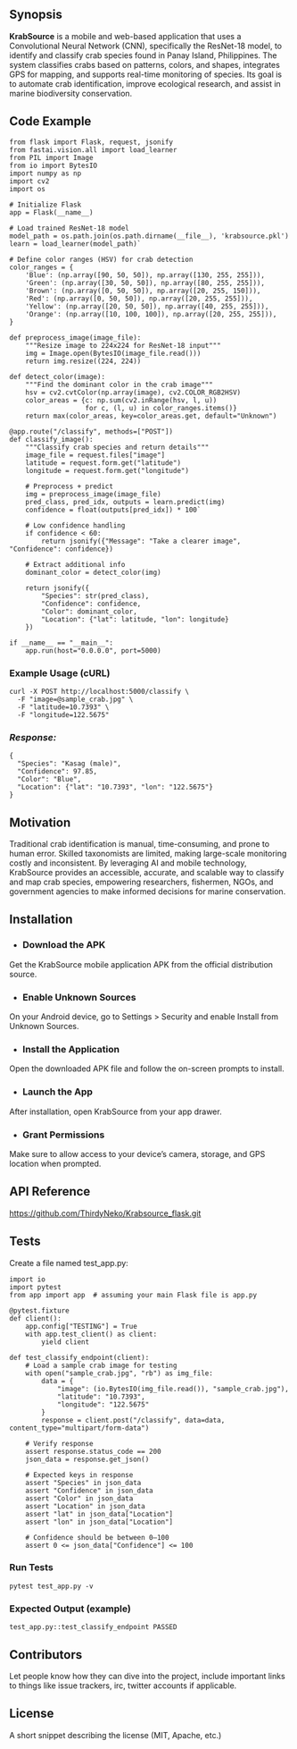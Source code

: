 ## Synopsis

**KrabSource** is a mobile and web-based application that uses a Convolutional Neural Network (CNN), specifically the ResNet-18 model, to identify and classify crab species found in Panay Island, Philippines. The system classifies crabs based on patterns, colors, and shapes, integrates GPS for mapping, and supports real-time monitoring of species. Its goal is to automate crab identification, improve ecological research, and assist in marine biodiversity conservation.

## Code Example
```
from flask import Flask, request, jsonify
from fastai.vision.all import load_learner
from PIL import Image
from io import BytesIO
import numpy as np
import cv2
import os

# Initialize Flask
app = Flask(__name__)

# Load trained ResNet-18 model
model_path = os.path.join(os.path.dirname(__file__), 'krabsource.pkl')
learn = load_learner(model_path)`

# Define color ranges (HSV) for crab detection
color_ranges = {
    'Blue': (np.array([90, 50, 50]), np.array([130, 255, 255])),
    'Green': (np.array([30, 50, 50]), np.array([80, 255, 255])),
    'Brown': (np.array([0, 50, 50]), np.array([20, 255, 150])),
    'Red': (np.array([0, 50, 50]), np.array([20, 255, 255])),
    'Yellow': (np.array([20, 50, 50]), np.array([40, 255, 255])),
    'Orange': (np.array([10, 100, 100]), np.array([20, 255, 255])),
}

def preprocess_image(image_file):
    """Resize image to 224x224 for ResNet-18 input"""
    img = Image.open(BytesIO(image_file.read()))
    return img.resize((224, 224))

def detect_color(image):
    """Find the dominant color in the crab image"""
    hsv = cv2.cvtColor(np.array(image), cv2.COLOR_RGB2HSV)
    color_areas = {c: np.sum(cv2.inRange(hsv, l, u))
                   for c, (l, u) in color_ranges.items()}
    return max(color_areas, key=color_areas.get, default="Unknown")

@app.route("/classify", methods=["POST"])
def classify_image():
    """Classify crab species and return details"""
    image_file = request.files["image"]
    latitude = request.form.get("latitude")
    longitude = request.form.get("longitude")

    # Preprocess + predict
    img = preprocess_image(image_file)
    pred_class, pred_idx, outputs = learn.predict(img)
    confidence = float(outputs[pred_idx]) * 100`

    # Low confidence handling
    if confidence < 60:
        return jsonify({"Message": "Take a clearer image", "Confidence": confidence})

    # Extract additional info
    dominant_color = detect_color(img)

    return jsonify({
        "Species": str(pred_class),
        "Confidence": confidence,
        "Color": dominant_color,
        "Location": {"lat": latitude, "lon": longitude}
    })

if __name__ == "__main__":
    app.run(host="0.0.0.0", port=5000)
```
### Example Usage (cURL)
```
curl -X POST http://localhost:5000/classify \
  -F "image=@sample_crab.jpg" \
  -F "latitude=10.7393" \
  -F "longitude=122.5675"
```

### *Response:*
```
{
  "Species": "Kasag (male)",
  "Confidence": 97.85,
  "Color": "Blue",
  "Location": {"lat": "10.7393", "lon": "122.5675"}
}
```
## Motivation

Traditional crab identification is manual, time-consuming, and prone to human error. Skilled taxonomists are limited, making large-scale monitoring costly and inconsistent. By leveraging AI and mobile technology, KrabSource provides an accessible, accurate, and scalable way to classify and map crab species, empowering researchers, fishermen, NGOs, and government agencies to make informed decisions for marine conservation.

## Installation

- ### Download the APK
Get the KrabSource mobile application APK from the official distribution source.

- ### Enable Unknown Sources
On your Android device, go to Settings > Security and enable Install from Unknown Sources.

- ### Install the Application
Open the downloaded APK file and follow the on-screen prompts to install.

- ### Launch the App
After installation, open KrabSource from your app drawer.

- ### Grant Permissions
Make sure to allow access to your device’s camera, storage, and GPS location when prompted.

## API Reference

https://github.com/ThirdyNeko/Krabsource_flask.git

## Tests

Create a file named test_app.py:
```
import io
import pytest
from app import app  # assuming your main Flask file is app.py

@pytest.fixture
def client():
    app.config["TESTING"] = True
    with app.test_client() as client:
        yield client

def test_classify_endpoint(client):
    # Load a sample crab image for testing
    with open("sample_crab.jpg", "rb") as img_file:
        data = {
            "image": (io.BytesIO(img_file.read()), "sample_crab.jpg"),
            "latitude": "10.7393",
            "longitude": "122.5675"
        }
        response = client.post("/classify", data=data, content_type="multipart/form-data")

    # Verify response
    assert response.status_code == 200
    json_data = response.get_json()

    # Expected keys in response
    assert "Species" in json_data
    assert "Confidence" in json_data
    assert "Color" in json_data
    assert "Location" in json_data
    assert "lat" in json_data["Location"]
    assert "lon" in json_data["Location"]

    # Confidence should be between 0–100
    assert 0 <= json_data["Confidence"] <= 100
```
### Run Tests
```
pytest test_app.py -v
```
### Expected Output (example)
```
test_app.py::test_classify_endpoint PASSED
```
## Contributors

Let people know how they can dive into the project, include important links to things like issue trackers, irc, twitter accounts if applicable.

## License

A short snippet describing the license (MIT, Apache, etc.)
